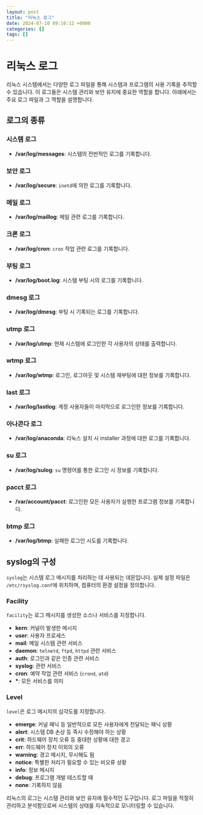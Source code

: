 ```yaml
---
layout: post
title: "리눅스 로그"
date: 2024-07-10 09:10:12 +0900
categories: []
tags: []
---
```


# 리눅스 로그

리눅스 시스템에서는 다양한 로그 파일을 통해 시스템과 프로그램의 사용 기록을 추적할 수 있습니다. 이 로그들은 시스템 관리와 보안 유지에 중요한 역할을 합니다. 아래에서는 주요 로그 파일과 그 역할을 설명합니다.

## 로그의 종류

### 시스템 로그

- **/var/log/messages**: 시스템의 전반적인 로그를 기록합니다.

### 보안 로그

- **/var/log/secure**: `inetd`에 의한 로그를 기록합니다.

### 메일 로그

- **/var/log/maillog**: 메일 관련 로그를 기록합니다.

### 크론 로그

- **/var/log/cron**: `cron` 작업 관련 로그를 기록합니다.

### 부팅 로그

- **/var/log/boot.log**: 시스템 부팅 시의 로그를 기록합니다.

### dmesg 로그

- **/var/log/dmesg**: 부팅 시 기록되는 로그를 기록합니다.

### utmp 로그

- **/var/log/utmp**: 현재 시스템에 로그인한 각 사용자의 상태를 출력합니다.

### wtmp 로그

- **/var/log/wtmp**: 로그인, 로그아웃 및 시스템 재부팅에 대한 정보를 기록합니다.

### last 로그

- **/var/log/lastlog**: 계정 사용자들이 마지막으로 로그인한 정보를 기록합니다.

### 아나콘다 로그

- **/var/log/anaconda**: 리눅스 설치 시 installer 과정에 대한 로그를 기록합니다.

### su 로그

- **/var/log/sulog**: `su` 명령어를 통한 로그인 시 정보를 기록합니다.

### pacct 로그

- **/var/account/pacct**: 로그인한 모든 사용자가 실행한 프로그램 정보를 기록합니다.

### btmp 로그

- **/var/log/btmp**: 실패한 로그인 시도를 기록합니다.

## syslog의 구성

`syslog`는 시스템 로그 메시지를 처리하는 데 사용되는 데몬입니다. 실제 설정 파일은 `/etc/rsyslog.conf`에 위치하며, 컴퓨터의 환경 설정을 정의합니다.

### Facility

`facility`는 로그 메시지를 생성한 소스나 서비스를 지정합니다.

- **kern**: 커널이 발생한 메시지
- **user**: 사용자 프로세스
- **mail**: 메일 시스템 관련 서비스
- **daemon**: `telnetd`, `ftpd`, `httpd` 관련 서비스
- **auth**: 로그인과 같은 인증 관련 서비스
- **syslog**: 관련 서비스
- **cron**: 예약 작업 관련 서비스 (`crond`, `atd`)
- **\***: 모든 서비스를 의미

### Level

`level`은 로그 메시지의 심각도를 지정합니다.

- **emerge**: 커널 패닉 등 일반적으로 모든 사용자에게 전달되는 패닉 상황
- **alert**: 시스템 DB 손상 등 즉시 수정해야 하는 상황
- **crit**: 하드웨어 장치 오류 등 중대한 상황에 대한 경고
- **err**: 하드웨어 장치 이외의 오류
- **warning**: 경고 메시지, 무시해도 됨
- **notice**: 특별한 처리가 필요할 수 있는 비오류 상황
- **info**: 정보 메시지
- **debug**: 프로그램 개발 테스트할 때
- **none**: 기록하지 않음

리눅스의 로그는 시스템 관리와 보안 유지에 필수적인 도구입니다. 로그 파일을 적절히 관리하고 분석함으로써 시스템의 상태를 지속적으로 모니터링할 수 있습니다.

